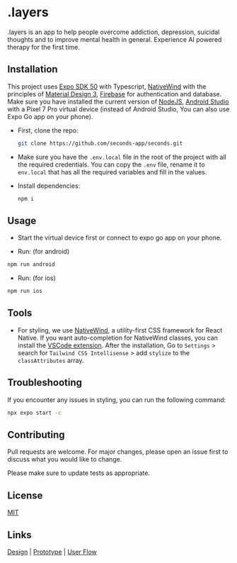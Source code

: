 # .layers

.layers is an app to help people overcome addiction, depression, suicidal thoughts and to improve mental health in general. Experience AI powered therapy for the first time.

## Installation

This project uses [Expo SDK 50](https://docs.expo.dev/) with Typescript, [NativeWind](https://www.nativewind.dev/) with the principles of [Material Design 3](https://material.io/), [Firebase](https://firebase.google.com/) for authentication and database. Make sure you have installed the current version of [NodeJS](https://nodejs.org/en/), [Android Studio](https://developer.android.com/studio) with a Pixel 7 Pro virtual device (instead of Android Studio, You can also use Expo Go app on your phone).

- First, clone the repo:

  ```bash
  git clone https://github.com/seconds-app/seconds.git
  ```

- Make sure you have the `.env.local` file in the root of the project with all the required credentials. You can copy the `.env` file, rename it to `env.local` that has all the required variables and fill in the values.

- Install dependencies:

  ```bash
  npm i
  ```

## Usage

 - Start the virtual device first or connect to expo go app on your phone.

 - Run: (for android)

```bash
npm run android
```

- Run: (for ios)

```bash
npm run ios
```

## Tools

- For styling, we use [NativeWind](https://www.nativewind.dev/), a utility-first CSS framework for React Native. If you want auto-completion for NativeWind classes, you can install the [VSCode extension](https://marketplace.visualstudio.com/items?itemName=bradlc.vscode-tailwindcss). After the installation, Go to `Settings` > search for `Tailwind CSS Intellisense` > add `stylize` to the `classAttributes` array.

## Troubleshooting

If you encounter any issues in styling, you can run the following command:

```bash
npx expo start -c
```

## Contributing

Pull requests are welcome. For major changes, please open an issue first
to discuss what you would like to change.

Please make sure to update tests as appropriate.

## License

[MIT](https://choosealicense.com/licenses/mit/)

## Links

[Design](https://www.figma.com/file/FYlq8ZTtoLgkxarQsX2kPo/.layers_prototype?type=design&node-id=3%3A3&mode=design&t=fnCC89uoS0y6fzt2-1) | [Prototype](https://www.figma.com/proto/FYlq8ZTtoLgkxarQsX2kPo/.layers_prototype?page-id=3%3A3&type=design&node-id=88-11505&viewport=-5474%2C-249%2C0.6&t=xN6tjdsUBuTZSruA-1&scaling=scale-down&starting-point-node-id=88%3A11505&show-proto-sidebar=1&mode=design) | [User Flow](https://www.figma.com/file/2C6qP2njKkj1PWEglLLVYz/.layers_userflow?type=whiteboard&node-id=0%3A1&t=q9W1rmD4DuY2YGsK-1)
